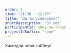 ```yaml
---
order: 5
time: "21:30 - 22:30"
title: "Да ты успокойся!"
shortDescription: "DJ set"
participantId: obey-ne-robey
projectIdSuffix: "-one"
---
```


Замедли свой габбер! 
